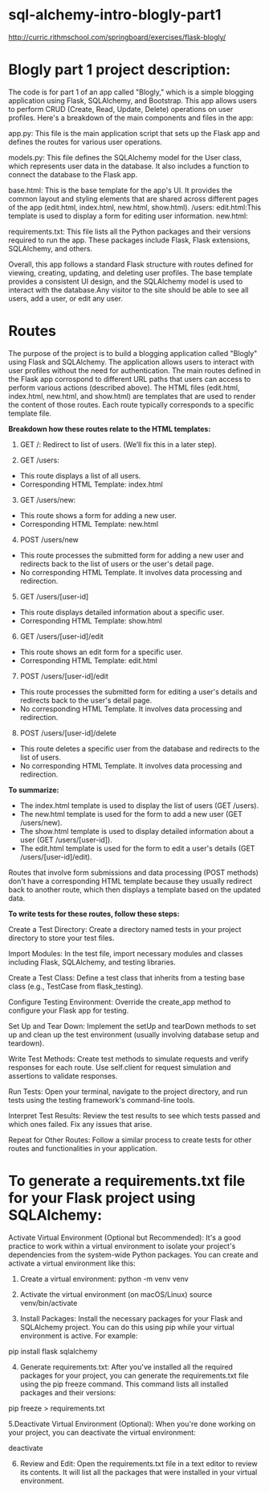 # sql-alchemy-intro-blogly-part1
http://curric.rithmschool.com/springboard/exercises/flask-blogly/

# Blogly part 1 project description:

The code is for part 1 of an app called "Blogly," which is a simple blogging application using Flask, SQLAlchemy, and Bootstrap. This app allows users to perform CRUD (Create, Read, Update, Delete) operations on user profiles. Here's a breakdown of the main components and files in the app:

app.py: This file is the main application script that sets up the Flask app and defines the routes for various user operations.

models.py: This file defines the SQLAlchemy model for the User class, which represents user data in the database. It also includes a function to connect the database to the Flask app.

base.html: This is the base template for the app's UI. It provides the common layout and styling elements that are shared across different pages of the app (edit.html, index.html, new.html, show.html).
  /users:
    edit.html:This template is used to display a form for editing user information.
    new.html: 

requirements.txt: This file lists all the Python packages and their versions required to run the app. These packages include Flask, Flask extensions, SQLAlchemy, and others.

Overall, this app follows a standard Flask structure with routes defined for viewing, creating, updating, and deleting user profiles. The base template provides a consistent UI design, and the SQLAlchemy model is used to interact with the database.Any visitor to the site should be able to see all users, add a user, or edit any user.

# Routes
The purpose of the project is to build a blogging application called "Blogly" using Flask and SQLAlchemy. The application allows users to interact with user profiles without the need for authentication. The main routes defined in the Flask app corrospond to different URL paths that users can access to perform various actions (described above). The HTML files (edit.html, index.html, new.html, and show.html) are templates that are used to render the content of those routes. Each route typically corresponds to a specific template file.

**Breakdown how these routes relate to the HTML templates:**
1. GET /: Redirect to list of users. (We’ll fix this in a later step).
   
2. GET /users:
   
- This route displays a list of all users.
- Corresponding HTML Template: index.html
  
3. GET /users/new: 

- This route shows a form for adding a new user.
- Corresponding HTML Template: new.html
  
4. POST /users/new
   
- This route processes the submitted form for adding a new user and redirects back to the list of users or the user's detail page.
- No corresponding HTML Template. It involves data processing and redirection.
  
5. GET /users/[user-id]

- This route displays detailed information about a specific user.
- Corresponding HTML Template: show.html
  
6. GET /users/[user-id]/edit
 
- This route shows an edit form for a specific user.
- Corresponding HTML Template: edit.html

7. POST /users/[user-id]/edit

- This route processes the submitted form for editing a user's details and redirects back to the user's detail page.
- No corresponding HTML Template. It involves data processing and redirection.
  
8. POST /users/[user-id]/delete

- This route deletes a specific user from the database and redirects to the list of users.
- No corresponding HTML Template. It involves data processing and redirection.

**To summarize:**

- The index.html template is used to display the list of users (GET /users).
- The new.html template is used for the form to add a new user (GET /users/new).
- The show.html template is used to display detailed information about a user (GET /users/[user-id]).
- The edit.html template is used for the form to edit a user's details (GET /users/[user-id]/edit).
  
Routes that involve form submissions and data processing (POST methods) don't have a corresponding HTML template because they usually redirect back to another route, which then displays a template based on the updated data.



**To write tests for these routes, follow these steps:**

Create a Test Directory: Create a directory named tests in your project directory to store your test files.

Import Modules: In the test file, import necessary modules and classes including Flask, SQLAlchemy, and testing libraries.

Create a Test Class: Define a test class that inherits from a testing base class (e.g., TestCase from flask_testing).

Configure Testing Environment: Override the create_app method to configure your Flask app for testing.

Set Up and Tear Down: Implement the setUp and tearDown methods to set up and clean up the test environment (usually involving database setup and teardown).

Write Test Methods: Create test methods to simulate requests and verify responses for each route. Use self.client for request simulation and assertions to validate responses.

Run Tests: Open your terminal, navigate to the project directory, and run tests using the testing framework's command-line tools.

Interpret Test Results: Review the test results to see which tests passed and which ones failed. Fix any issues that arise.

Repeat for Other Routes: Follow a similar process to create tests for other routes and functionalities in your application.


# To generate a requirements.txt file for your Flask project using SQLAlchemy:

Activate Virtual Environment (Optional but Recommended): It's a good practice to work within a virtual environment to isolate your project's dependencies from the system-wide Python packages. You can create and activate a virtual environment like this:

1. Create a virtual environment:
python -m venv venv

2. Activate the virtual environment (on macOS/Linux)
source venv/bin/activate

3. Install Packages: Install the necessary packages for your Flask and SQLAlchemy project. You can do this using pip while your virtual environment is active. For example:

pip install flask sqlalchemy

4. Generate requirements.txt: After you've installed all the required packages for your project, you can generate the requirements.txt file using the pip freeze command. This command lists all installed packages and their versions:

pip freeze > requirements.txt

5.Deactivate Virtual Environment (Optional): When you're done working on your project, you can deactivate the virtual environment:

deactivate

6. Review and Edit: Open the requirements.txt file in a text editor to review its contents. It will list all the packages that were installed in your virtual environment.




